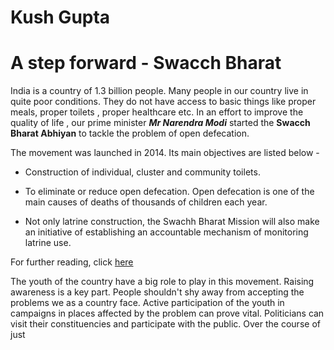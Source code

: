# Kush Gupta

# A step forward - Swacch Bharat

India is a country of 1.3 billion people. Many people in our country live in quite poor conditions. They do not have access to basic things like 
proper meals, proper toilets , proper healthcare etc. In an effort to improve the quality of life , our prime minister __*Mr Narendra Modi*__ started
the **Swacch Bharat Abhiyan** to tackle the problem of open defecation.

The movement was launched in 2014. Its main objectives are listed below - 
- Construction of individual, cluster and community toilets.

- To eliminate or reduce open defecation. Open defecation is one of the main causes of deaths of thousands of children each year.

- Not only latrine construction, the Swachh Bharat Mission will also make an initiative of establishing an accountable mechanism of monitoring latrine use.

For further reading, click [here](http://www.sulabhenvis.nic.in/Database/SwachhBharatAbhiyan_7101.aspx)

The youth of the country have a big role to play in this movement. Raising awareness is a key part. People shouldn't shy away from accepting the problems we as a country face.
Active participation of the youth in campaigns in places affected by the problem can prove vital. Politicians can visit their constituencies and participate with the public.
Over the course of just 
